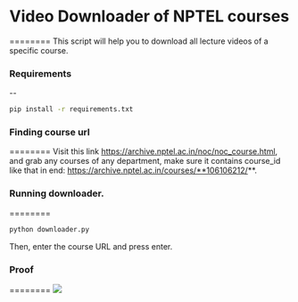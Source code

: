# Video Downloader of NPTEL courses
========
This script will help you to download all lecture videos of a specific course.

### Requirements 
--
```bash
pip install -r requirements.txt
```
### Finding course url
========
Visit this link https://archive.nptel.ac.in/noc/noc_course.html, and grab any courses of any department, make sure it contains course_id like that in end: https://archive.nptel.ac.in/courses/**106106212/**.
### Running downloader.
========
```python
python downloader.py
```
Then, enter the course URL and press enter.
### Proof
========
![](https://i.ibb.co/59xndnM/run.png)
